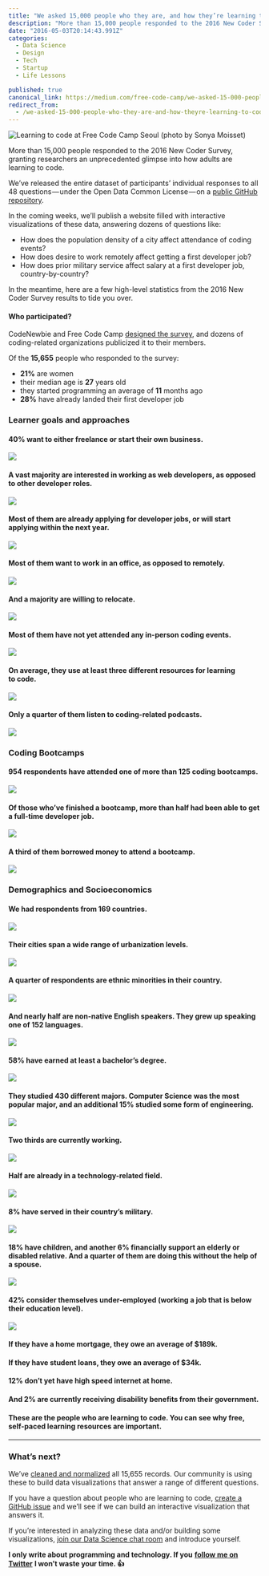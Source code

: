 ```yaml
---
title: "We asked 15,000 people who they are, and how they’re learning to code"
description: "More than 15,000 people responded to the 2016 New Coder Survey, granting researchers an unprecedented glimpse into how adults are learning to code. We’ve released the entire dataset of participants’…"
date: "2016-05-03T20:14:43.991Z"
categories: 
  - Data Science
  - Design
  - Tech
  - Startup
  - Life Lessons

published: true
canonical_link: https://medium.com/free-code-camp/we-asked-15-000-people-who-they-are-and-how-theyre-learning-to-code-4104e29b2781
redirect_from:
  - /we-asked-15-000-people-who-they-are-and-how-theyre-learning-to-code-4104e29b2781
---
```


![Learning to code at Free Code Camp Seoul (photo by [Sonya Moisset](https://medium.com/@sonya.moisset))](./asset-1.jpeg)

More than 15,000 people responded to the 2016 New Coder Survey, granting researchers an unprecedented glimpse into how adults are learning to code.

We’ve released the entire dataset of participants’ individual responses to all 48 questions — under the Open Data Common License — on a [public GitHub repository](https://github.com/FreeCodeCamp/2016-new-coder-survey).

In the coming weeks, we’ll publish a website filled with interactive visualizations of these data, answering dozens of questions like:

-   How does the population density of a city affect attendance of coding events?
-   How does desire to work remotely affect getting a first developer job?
-   How does prior military service affect salary at a first developer job, country-by-country?

In the meantime, here are a few high-level statistics from the 2016 New Coder Survey results to tide you over.

#### Who participated?

CodeNewbie and Free Code Camp [designed the survey](https://medium.freecodecamp.com/we-just-launched-the-biggest-ever-survey-of-people-learning-to-code-cac81dadf1ea#.chm9tyigi), and dozens of coding-related organizations publicized it to their members.

Of the **15,655** people who responded to the survey:

-   **21%** are women
-   their median age is **27** years old
-   they started programming an average of **11** months ago
-   **28%** have already landed their first developer job

### Learner goals and approaches

#### 40% want to either freelance or start their own business.

![](./asset-2.jpeg)

#### A vast majority are interested in working as web developers, as opposed to other developer roles.

![](./asset-3.jpeg)

#### Most of them are already applying for developer jobs, or will start applying within the next year.

![](./asset-4.jpeg)

#### Most of them want to work in an office, as opposed to remotely.

![](./asset-5.jpeg)

#### And a majority are willing to relocate.

![](./asset-6.jpeg)

#### Most of them have not yet attended any in-person coding events.

![](./asset-7.jpeg)

#### On average, they use at least three different resources for learning to code.

![](./asset-8.jpeg)

#### Only a quarter of them listen to coding-related podcasts.

![](./asset-9.jpeg)

### Coding Bootcamps

#### 954 respondents have attended one of more than 125 coding bootcamps.

![](./asset-10.jpeg)

#### Of those who’ve finished a bootcamp, more than half had been able to get a full-time developer job.

![](./asset-11.jpeg)

#### A third of them borrowed money to attend a bootcamp.

![](./asset-12.jpeg)

### Demographics and Socioeconomics

#### We had respondents from 169 countries.

![](./asset-13.jpeg)

#### Their cities span a wide range of urbanization levels.

![](./asset-14.jpeg)

#### A quarter of respondents are ethnic minorities in their country.

![](./asset-15.jpeg)

#### And nearly half are non-native English speakers. They grew up speaking one of 152 languages.

![](./asset-16.jpeg)

#### 58% have earned at least a bachelor’s degree.

![](./asset-17.jpeg)

#### They studied 430 different majors. Computer Science was the most popular major, and an additional 15% studied some form of engineering.

![](./asset-18.jpeg)

#### Two thirds are currently working.

![](./asset-19.jpeg)

#### Half are already in a technology-related field.

![](./asset-20.jpeg)

#### 8% have served in their country’s military.

![](./asset-21.jpeg)

#### 18% have children, and another 6% financially support an elderly or disabled relative. And a quarter of them are doing this without the help of a spouse.

![](./asset-22.jpeg)

#### 42% consider themselves under-employed (working a job that is below their education level).

![](./asset-23.jpeg)

#### If they have a home mortgage, they owe an average of $189k.

#### If they have student loans, they owe an average of $34k.

#### 12% don’t yet have high speed internet at home.

#### And 2% are currently receiving disability benefits from their government.

#### These are the people who are learning to code. You can see why free, self-paced learning resources are important.

---

### What’s next?

We’ve [cleaned and normalized](https://github.com/FreeCodeCamp/2016-new-coder-survey/tree/master/clean-data) all 15,655 records. Our community is using these to build data visualizations that answer a range of different questions.

If you have a question about people who are learning to code, [create a GitHub issue](https://github.com/FreeCodeCamp/2016-new-coder-survey/issues/new) and we’ll see if we can build an interactive visualization that answers it.

If you’re interested in analyzing these data and/or building some visualizations, [join our Data Science chat room](https://gitter.im/FreeCodeCamp/DataScience) and introduce yourself.

**I only write about programming and technology. If you** [**follow me on Twitter**](https://twitter.com/ossia) **I won’t waste your time. 👍**
